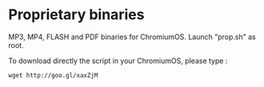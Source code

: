 Proprietary binaries
====

MP3, MP4, FLASH and PDF binaries for ChromiumOS. 
Launch "prop.sh" as root.

To download directly the script in your ChromiumOS, please type : 

    wget http://goo.gl/xaxZjM